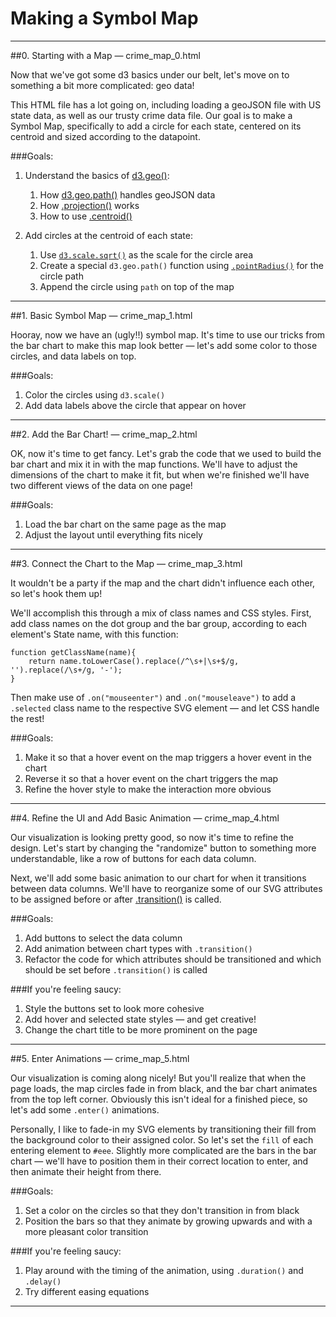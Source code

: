 # Making a Symbol Map
***
##0. Starting with a Map — crime_map_0.html

Now that we've got some d3 basics under our belt, let's move on to something a bit more complicated: geo data!

This HTML file has a lot going on, including loading a geoJSON file with US state data, as well as our trusty crime data file. Our goal is to make a Symbol Map, specifically to add a circle for each state, centered on its centroid and sized according to the datapoint.

###Goals:
1. Understand the basics of [d3.geo()](https://github.com/mbostock/d3/wiki/Geo):
	1. How [d3.geo.path()](https://github.com/mbostock/d3/wiki/Geo-Paths#path) handles geoJSON data
	2. How [.projection()](https://github.com/mbostock/d3/wiki/Geo-Paths#path_projection) works
	3. How to use [.centroid()](https://github.com/mbostock/d3/wiki/Geo-Paths#path_centroid)

2. Add circles at the centroid of each state:
	1.  Use [```d3.scale.sqrt()```](https://github.com/mbostock/d3/wiki/Quantitative-Scales#sqrt) as the scale for the circle area
	2.  Create a special ```d3.geo.path()``` function using [```.pointRadius()```](https://github.com/mbostock/d3/wiki/Geo-Paths#wiki-path_pointRadius) for the circle path
	3.  Append the circle using ```path``` on top of the map

***
##1. Basic Symbol Map — crime_map_1.html

Hooray, now we have an (ugly!!) symbol map. It's time to use our tricks from the bar chart to make this map look better — let's add some color to those circles, and data labels on top.

###Goals:
1. Color the circles using ```d3.scale()```
2. Add data labels above the circle that appear on hover

***

##2. Add the Bar Chart! — crime_map_2.html

OK, now it's time to get fancy. Let's grab the code that we used to build the bar chart and mix it in with the map functions. We'll have to adjust the dimensions of the chart to make it fit, but when we're finished we'll have two different views of the data on one page!

###Goals:
1. Load the bar chart on the same page as the map
2. Adjust the layout until everything fits nicely

***

##3. Connect the Chart to the Map — crime_map_3.html

It wouldn't be a party if the map and the chart didn't influence each other, so let's hook them up! 

We'll accomplish this through a mix of class names and CSS styles. First, add class names on the dot group and the bar group, according to each element's State name, with this function:

```
function getClassName(name){
    return name.toLowerCase().replace(/^\s+|\s+$/g, '').replace(/\s+/g, '-');
}
```

Then make use of ```.on("mouseenter")``` and ```.on("mouseleave")``` to add a ```.selected``` class name to the respective SVG element — and let CSS handle the rest!

###Goals:
1. Make it so that a hover event on the map triggers a hover event in the chart
2. Reverse it so that a hover event on the chart triggers the map
3. Refine the hover style to make the interaction more obvious

***

##4. Refine the UI and Add Basic Animation — crime_map_4.html

Our visualization is looking pretty good, so now it's time to refine the design. Let's start by changing the "randomize" button to something more understandable, like a row of buttons for each data column.

Next, we'll add some basic animation to our chart for when it transitions between data columns. We'll have to reorganize some of our SVG attributes to be assigned before or after [.transition()](https://github.com/mbostock/d3/wiki/Transitions#d3_transition) is called.

###Goals:
1. Add buttons to select the data column
2. Add animation between chart types with ```.transition()```
3. Refactor the code for which attributes should be transitioned and which should be set before ```.transition()``` is called

###If you're feeling saucy:
1. Style the buttons set to look more cohesive
2. Add hover and selected state styles — and get creative!
3. Change the chart title to be more prominent on the page

***

##5. Enter Animations — crime_map_5.html

Our visualization is coming along nicely! But you'll realize that when the page loads, the map circles fade in from black, and the bar chart animates from the top left corner. Obviously this isn't ideal for a finished piece, so let's add some ```.enter()``` animations.

Personally, I like to fade-in my SVG elements by transitioning their fill from the background color to their assigned color. So let's set the ```fill``` of each entering element to ```#eee```. Slightly more complicated are the bars in the bar chart — we'll have to position them in their correct location to enter, and then animate their height from there.

###Goals:
1. Set a color on the circles so that they don't transition in from black
2. Position the bars so that they animate by growing upwards and with a more pleasant color transition

###If you're feeling saucy:
1. Play around with the timing of the animation, using ```.duration()``` and ```.delay()```
2. Try different easing equations

***